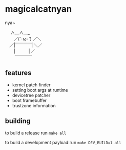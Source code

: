 # magicalcatnyan

nya~

　    ∧＿∧＿_   
　　／(´･ω･`) ／＼   
　／|￣￣￣￣|＼／   
　　|　　　  |／   
　　 ￣￣￣￣   

## features
- kernel patch finder
- setting boot args at runtime
- devicetree patcher
- boot framebuffer
- trustzone information

## building

to build a release run ``make all``

to build a development payload run ``make DEV_BUILD=1 all``
